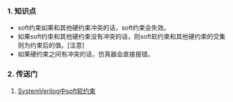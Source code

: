 ### 1. 知识点
- soft约束如果和其他硬约束冲突的话，soft约束会失效。
- 如果soft约束和其他硬约束没有冲突的话，则soft软约束和其他硬约束的交集则为约束后的值。[注意]
- 如果硬约束之间有冲突的话，仿真器会直接报错。
### 2. 传送门
1. [SystemVerilog中soft软约束](https://www.cnblogs.com/Alfred-HOO/articles/16702756.html)
